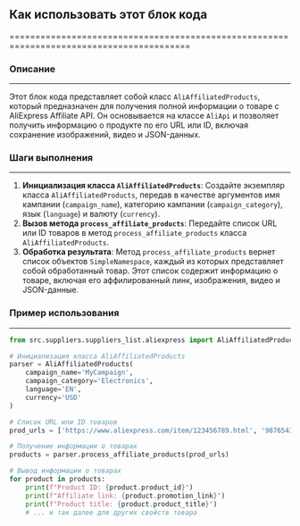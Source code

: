 ## Как использовать этот блок кода
=========================================================================================

### Описание
-------------------------
Этот блок кода представляет собой класс `AliAffiliatedProducts`, который предназначен для получения полной информации о товаре с AliExpress Affiliate API. Он основывается на классе `AliApi` и позволяет получить информацию о продукте по его URL или ID, включая сохранение изображений, видео и JSON-данных.

### Шаги выполнения
-------------------------
1. **Инициализация класса `AliAffiliatedProducts`**: Создайте экземпляр класса `AliAffiliatedProducts`, передав в качестве аргументов имя кампании (`campaign_name`), категорию кампании (`campaign_category`), язык (`language`) и валюту (`currency`).
2. **Вызов метода `process_affiliate_products`**: Передайте список URL или ID товаров в метод `process_affiliate_products` класса `AliAffiliatedProducts`.
3. **Обработка результата**: Метод `process_affiliate_products` вернет список объектов `SimpleNamespace`, каждый из которых представляет собой обработанный товар. Этот список содержит информацию о товаре, включая его аффилированный линк, изображения, видео и JSON-данные.

### Пример использования
-------------------------

```python
from src.suppliers.suppliers_list.aliexpress import AliAffiliatedProducts

# Инициализация класса AliAffiliatedProducts
parser = AliAffiliatedProducts(
    campaign_name='MyCampaign',
    campaign_category='Electronics',
    language='EN',
    currency='USD'
)

# Список URL или ID товаров
prod_urls = ['https://www.aliexpress.com/item/123456789.html', '987654321']

# Получение информации о товарах
products = parser.process_affiliate_products(prod_urls)

# Вывод информации о товарах
for product in products:
    print(f"Product ID: {product.product_id}")
    print(f"Affiliate link: {product.promotion_link}")
    print(f"Product title: {product.product_title}")
    # ... и так далее для других свойств товара
```
